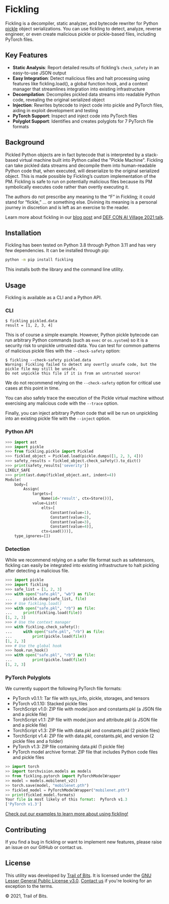 # Fickling

Fickling is a decompiler, static analyzer, and bytecode rewriter for Python
[pickle](https://docs.python.org/3/library/pickle.html) object serializations.
You can use fickling to detect, analyze, reverse engineer, or even create 
malicious pickle or pickle-based files, including PyTorch files. 

## Key Features
- **Static Analysis**: Report detailed results of fickling’s `check_safety` in an easy-to-use JSON output 
- **Easy Integration**: Detect malicious files and halt processing using features like fickling.load(), a global function hook, and a context manager that streamlines integration into existing infrastructure 
- **Decompilation**: Decompiles pickled data streams into readable Python code, revealing the original serialized object 
- **Injection**: Rewrites bytecode to inject code into pickle and PyTorch files, aiding in exploit development and testing 
- **PyTorch Support**: Inspect and inject code into PyTorch files
- **Polyglot Support**: Identifies and creates polyglots for 7 PyTorch file formats

## Background 
Pickled Python objects are in fact bytecode that is interpreted by a stack-based
virtual machine built into Python called the "Pickle Machine". Fickling can take
pickled data streams and decompile them into human-readable Python code that,
when executed, will deserialize to the original serialized object. This is made 
possible by Fickling’s custom implementation of the PM. Fickling is safe to run 
on potentially malicious files because its PM symbolically executes code rather 
than overtly executing it.

The authors do not prescribe any meaning to the “F” in Fickling; it could stand
for “fickle,” … or something else. Divining its meaning is a personal journey
in discretion and is left as an exercise to the reader.

Learn more about fickling in our [blog post](https://blog.trailofbits.com/2021/03/15/never-a-dill-moment-exploiting-machine-learning-pickle-files/)
and [DEF CON AI Village 2021 talk](https://www.youtube.com/watch?v=bZ0m_H_dEJI).

## Installation

Fickling has been tested on Python 3.8 through Python 3.11 and has very few dependencies.
It can be installed through pip:

```bash
python -m pip install fickling
```

This installs both the library and the command line utility.

## Usage

Fickling is available as a CLI and a Python API. 

### CLI

```console
$ fickling pickled.data
result = [1, 2, 3, 4]
```

This is of course a simple example. However, Python pickle bytecode can run
arbitrary Python commands (such as `exec` or `os.system`) so it is a security
risk to unpickle untrusted data. You can test for common patterns of
malicious pickle files with the `--check-safety` option:

```console
$ fickling --check-safety pickled.data
Warning: Fickling failed to detect any overtly unsafe code, but the pickle file may still be unsafe.
Do not unpickle this file if it is from an untrusted source!
```

We do not recommend relying on the `--check-safety` option for critical use
cases at this point in time.

You can also safely trace the execution of the Pickle virtual machine without
exercising any malicious code with the `--trace` option.

Finally, you can inject arbitrary Python code that will be run on unpickling
into an existing pickle file with the `--inject` option.

### Python API 

```python
>>> import ast
>>> import pickle
>>> from fickling.pickle import Pickled
>>> fickled_object = Pickled.load(pickle.dumps([1, 2, 3, 4]))
>>> safety_results = fickled_object.check_safety().to_dict()
>>> print(safety_results['severity'])
LIKELY_SAFE
>>> print(ast.dump(fickled_object.ast, indent=4))
Module(
    body=[
        Assign(
            targets=[
                Name(id='result', ctx=Store())],
            value=List(
                elts=[
                    Constant(value=1),
                    Constant(value=2),
                    Constant(value=3),
                    Constant(value=4)],
                ctx=Load()))],
    type_ignores=[])
```

### Detection 

While we recommend relying on a safer file format such as safetensors, 
fickling can easily be integrated into existing infrastructure to halt 
pickling after detecting a malicious file. 

```python
>>> import pickle
>>> import fickling
>>> safe_list = [1, 2, 3]
>>> with open("safe.pkl", "wb") as file:
...     pickle.dump(safe_list, file)
>>> # Use fickling.load()
>>> with open("safe.pkl", "rb") as file:
...     print(fickling.load(file))
[1, 2, 3]
>>> # Use the context manager
>>> with fickling.check_safety():
...     with open("safe.pkl", "rb") as file:
...         print(pickle.load(file))
[1, 2, 3]
>>> # Use the global hook
>>> hook.run_hook()
>>> with open("safe.pkl", "rb") as file:
...         print(pickle.load(file))
[1, 2, 3]
```

### PyTorch Polyglots 
We currently support the following PyTorch file formats:
- PyTorch v0.1.1: Tar file with sys_info, pickle, storages, and tensors
- PyTorch v0.1.10: Stacked pickle files
- TorchScript v1.0: ZIP file with model.json and constants.pkl (a JSON file and a pickle file)
- TorchScript v1.1: ZIP file with model.json and attribute.pkl (a JSON file and a pickle file)
- TorchScript v1.3: ZIP file with data.pkl and constants.pkl (2 pickle files)
- TorchScript v1.4: ZIP file with data.pkl, constants.pkl, and version (2 pickle files and a folder)
- PyTorch v1.3: ZIP file containing data.pkl (1 pickle file)
- PyTorch model archive format: ZIP file that includes Python code files and pickle files
```python
>> import torch
>> import torchvision.models as models
>> from fickling.pytorch import PyTorchModelWrapper
>> model = models.mobilenet_v2()
>> torch.save(model, "mobilenet.pth")
>> fickled_model = PyTorchModelWrapper("mobilenet.pth")
>> print(fickled_model.formats)
Your file is most likely of this format:  PyTorch v1.3 
['PyTorch v1.3']
```

[Check out our examples to learn more about using fickling!](https://github.com/trailofbits/fickling/tree/master/example) 

## Contributing 
If you find a bug in fickling or want to implement new features, please 
raise an issue on our GitHub or contact us. 

## License

This utility was developed by [Trail of Bits](https://www.trailofbits.com/).
It is licensed under the [GNU Lesser General Public License v3.0](LICENSE).
[Contact us](mailto:opensource@trailofbits.com) if you're looking for an
exception to the terms.

© 2021, Trail of Bits.
